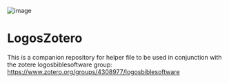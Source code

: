 ![image](https://user-images.githubusercontent.com/29679794/129608783-3d5d0045-1744-4e5f-a99e-b66a3738b3d0.png)
# LogosZotero
This is a companion repository for helper file to be used in conjunction with the zotere logosbiblesoftware group: https://www.zotero.org/groups/4308977/logosbiblesoftware
